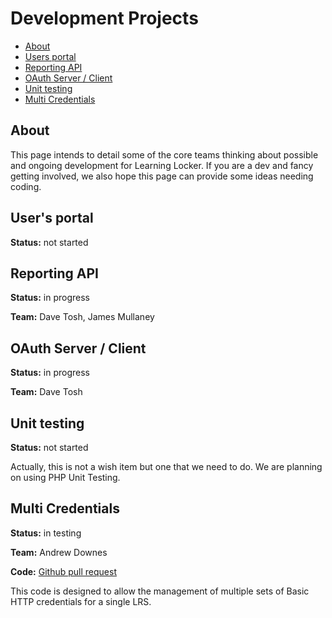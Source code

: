 Development Projects
====================

- [About](#about)
- [Users portal](#users)
- [Reporting API](#reporting)
- [OAuth Server / Client](#oauth)
- [Unit testing](#testing)
- [Multi Credentials](#credentials)

## About

This page intends to detail some of the core teams thinking about possible and ongoing development for Learning Locker. If you are a dev and fancy getting involved, we also hope this page can provide some ideas needing coding.

## User's portal

**Status:** not started

## Reporting API

**Status:** in progress

**Team:** Dave Tosh, James Mullaney

## OAuth Server / Client

**Status:** in progress

**Team:** Dave Tosh

## Unit testing

**Status:** not started

Actually, this is not a wish item but one that we need to do. We are planning on using PHP Unit Testing.

## Multi Credentials

**Status:** in testing

**Team:** Andrew Downes

**Code:** [Github pull request](https://github.com/LearningLocker/learninglocker/pull/194)

This code is designed to allow the management of multiple sets of Basic HTTP credentials for a single LRS.